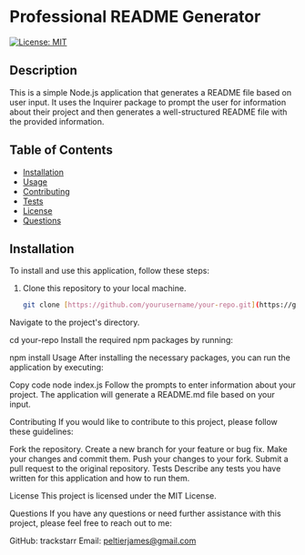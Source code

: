 # Professional README Generator

[![License: MIT](https://img.shields.io/badge/License-MIT-blue.svg)](https://opensource.org/licenses/MIT)

## Description

This is a simple Node.js application that generates a README file based on user input. It uses the Inquirer package to prompt the user for information about their project and then generates a well-structured README file with the provided information.

## Table of Contents

- [Installation](#installation)
- [Usage](#usage)
- [Contributing](#contributing)
- [Tests](#tests)
- [License](#license)
- [Questions](#questions)

## Installation

To install and use this application, follow these steps:

1. Clone this repository to your local machine.

   ```bash
   git clone [https://github.com/yourusername/your-repo.git](https://github.com/trackstarr/Professional-README-Generator)
Navigate to the project's directory.


cd your-repo
Install the required npm packages by running:



npm install
Usage
After installing the necessary packages, you can run the application by executing:


Copy code
node index.js
Follow the prompts to enter information about your project. The application will generate a README.md file based on your input.

Contributing
If you would like to contribute to this project, please follow these guidelines:

Fork the repository.
Create a new branch for your feature or bug fix.
Make your changes and commit them.
Push your changes to your fork.
Submit a pull request to the original repository.
Tests
Describe any tests you have written for this application and how to run them.

License
This project is licensed under the MIT License.

Questions
If you have any questions or need further assistance with this project, please feel free to reach out to me:

GitHub: trackstarr
Email: peltierjames@gmail.com
